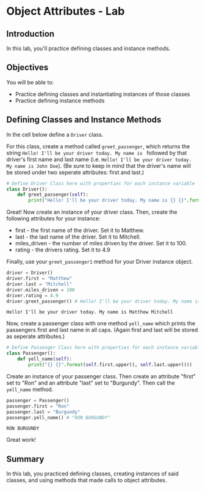 
# Object Attributes - Lab

## Introduction
In this lab, you'll practice defining classes and instance methods. 

## Objectives

You will be able to:

* Practice defining classes and instantiating instances of those classes
* Practice defining instance methods

## Defining Classes and Instance Methods

In the cell below define a `Driver` class.

For this class, create a method called `greet_passenger`, which returns the string `Hello! I'll be your driver today. My name is ` followed by that driver's first name and last name (i.e. `Hello! I'll be your driver today. My name is John Doe`). (Be sure to keep in mind that the driver's name will be stored under two seperate attributes: first and last.)


```python
# Define Driver Class here with properties for each instance variable
class Driver():
    def greet_passenger(self):
        print("Hello! I'll be your driver today. My name is {} {}".format(self.first, self.last))
```

Great! Now create an instance of your driver class. Then, create the following attributes for your instance:
* first - the first name of the driver. Set it to Matthew.
* last - the last name of the driver. Set it to Mitchell.
* miles_driven - the number of miles driven by the driver. Set it to 100.
* rating - the drivers rating. Set it to 4.9

Finally, use your `greet_passenger1` method for your Driver instance object.


```python
driver = Driver()
driver.first = "Matthew"
driver.last = "Mitchell"
driver.miles_driven = 100
driver.rating = 4.9
driver.greet_passenger() # Hello! I'll be your driver today. My name is Matthew Mitchell
```

    Hello! I'll be your driver today. My name is Matthew Mitchell


Now, create a passenger class with one method `yell_name` which prints the passengers first and last name in all caps. (Again first and last will be stored as seperate attributes.)


```python
# Define Passenger Class here with properties for each instance variable
class Passenger():
    def yell_name(self):
        print("{} {}".format(self.first.upper(), self.last.upper()))
```

Create an instance of your passenger class. Then create an attribute "first" set to "Ron" and an attribute "last" set to "Burgundy". Then call the `yell_name` method.


```python
passenger = Passenger()
passenger.first = "Ron"
passenger.last = "Burgundy"
passenger.yell_name() # "RON BURGUNDY"
```

    RON BURGUNDY


Great work!

## Summary
In this lab, you practiced defining classes, creating instances of said classes, and using methods that made calls to object attributes.
